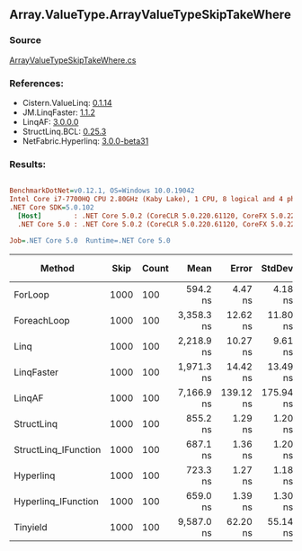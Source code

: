 ﻿## Array.ValueType.ArrayValueTypeSkipTakeWhere

### Source
[ArrayValueTypeSkipTakeWhere.cs](../LinqBenchmarks/Array/ValueType/ArrayValueTypeSkipTakeWhere.cs)

### References:
- Cistern.ValueLinq: [0.1.14](https://www.nuget.org/packages/Cistern.ValueLinq/0.1.14)
- JM.LinqFaster: [1.1.2](https://www.nuget.org/packages/JM.LinqFaster/1.1.2)
- LinqAF: [3.0.0.0](https://www.nuget.org/packages/LinqAF/3.0.0.0)
- StructLinq.BCL: [0.25.3](https://www.nuget.org/packages/StructLinq.BCL/0.25.3)
- NetFabric.Hyperlinq: [3.0.0-beta31](https://www.nuget.org/packages/NetFabric.Hyperlinq/3.0.0-beta31)

### Results:
``` ini

BenchmarkDotNet=v0.12.1, OS=Windows 10.0.19042
Intel Core i7-7700HQ CPU 2.80GHz (Kaby Lake), 1 CPU, 8 logical and 4 physical cores
.NET Core SDK=5.0.102
  [Host]        : .NET Core 5.0.2 (CoreCLR 5.0.220.61120, CoreFX 5.0.220.61120), X64 RyuJIT
  .NET Core 5.0 : .NET Core 5.0.2 (CoreCLR 5.0.220.61120, CoreFX 5.0.220.61120), X64 RyuJIT

Job=.NET Core 5.0  Runtime=.NET Core 5.0  

```
|               Method | Skip | Count |       Mean |     Error |    StdDev |     Median | Ratio | RatioSD |  Gen 0 | Gen 1 | Gen 2 | Allocated |
|--------------------- |----- |------ |-----------:|----------:|----------:|-----------:|------:|--------:|-------:|------:|------:|----------:|
|              ForLoop | 1000 |   100 |   594.2 ns |   4.47 ns |   4.18 ns |   594.7 ns |  1.00 |    0.00 |      - |     - |     - |         - |
|          ForeachLoop | 1000 |   100 | 3,358.3 ns |  12.62 ns |  11.80 ns | 3,356.1 ns |  5.65 |    0.05 | 0.0076 |     - |     - |      32 B |
|                 Linq | 1000 |   100 | 2,218.9 ns |  10.27 ns |   9.61 ns | 2,220.7 ns |  3.73 |    0.03 | 0.0763 |     - |     - |     248 B |
|           LinqFaster | 1000 |   100 | 1,971.3 ns |  14.42 ns |  13.49 ns | 1,969.1 ns |  3.32 |    0.04 | 4.4899 |     - |     - |   14096 B |
|               LinqAF | 1000 |   100 | 7,166.9 ns | 139.12 ns | 175.94 ns | 7,294.2 ns | 12.02 |    0.25 |      - |     - |     - |         - |
|           StructLinq | 1000 |   100 |   855.2 ns |   1.29 ns |   1.20 ns |   855.8 ns |  1.44 |    0.01 | 0.0305 |     - |     - |      96 B |
| StructLinq_IFunction | 1000 |   100 |   687.1 ns |   1.36 ns |   1.20 ns |   687.3 ns |  1.16 |    0.01 |      - |     - |     - |         - |
|            Hyperlinq | 1000 |   100 |   723.3 ns |   1.27 ns |   1.18 ns |   723.2 ns |  1.22 |    0.01 |      - |     - |     - |         - |
|  Hyperlinq_IFunction | 1000 |   100 |   659.0 ns |   1.39 ns |   1.30 ns |   659.4 ns |  1.11 |    0.01 |      - |     - |     - |         - |
|             Tinyield | 1000 |   100 | 9,587.0 ns |  62.20 ns |  55.14 ns | 9,569.6 ns | 16.14 |    0.18 | 0.1373 |     - |     - |     472 B |
